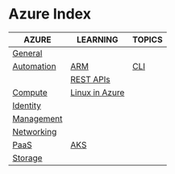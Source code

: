 # Azure Index

|AZURE|LEARNING|TOPICS|
|---|---|---|
|[General](azure-general)|||
|[Automation](azure-automation)|[ARM](azure-automation#arm)|[CLI](azure-automation#azure-cli)|
||[REST APIs](azure-automation#rest-apis)||
|[Compute](azure-compute)|[Linux in Azure](azure-compute#linux-in-azure)||
|[Identity](azure-identity)|||
|[Management](azure-management)|||
|[Networking](azure-networking)|||
|[PaaS](azure-paas)|[AKS](azure-paas#aks)||
|[Storage](azure-storage)|||
